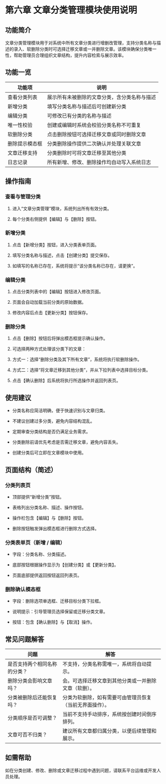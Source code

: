 # 第六章 文章分类管理模块使用说明
## 功能简介

文章分类管理模块用于对系统中所有文章分类进行增删改管理，支持分类名称与描述的录入、软删除分类时可选择迁移文章或一并删除文章。该模块确保分类唯一性，帮助管理员合理组织文章结构，提升内容检索与展示效率。

## 功能一览

功能项 | 说明
--- | ---
查看分类列表 | 展示所有未被删除的文章分类，含分类名称与描述
新增分类 | 填写分类名称与描述后可创建新分类
编辑分类 | 可修改已有分类的名称与描述
唯一性校验 | 创建或编辑时系统会校验分类名称不可重复
软删除分类 | 点击删除按钮可选择迁移文章或同时删除文章
删除提示模态框 | 分类删除操作提供二次确认并处理关联文章
文章迁移支持 | 分类删除时可将文章迁移至其他分类
日志记录 | 所有新增、修改、删除操作均自动写入系统日志

## 操作指南

### 查看与管理分类

1. 进入“文章分类管理”模块，系统列出所有有效分类。

1. 每个分类右侧提供【编辑】与【删除】按钮。

### 新增分类

1. 点击【新增分类】按钮，进入分类表单页面。

1. 填写分类名称与描述，点击【创建分类】提交保存。

1. 如填写的名称已存在，系统将提示“该分类名称已存在，请更换”。

### 编辑分类

1. 点击分类列表中的【编辑】按钮进入修改页面。

1. 页面会自动加载当前分类的原始数据。

1. 修改内容后点击【更新分类】按钮保存。

### 删除分类

1. 点击【删除】按钮后将弹出模态框提示确认操作。

1. 可选择两种方式处理该分类下的文章：

1. 方式一：选择“删除分类及其下所有文章”，系统将执行软删除操作。

1. 方式二：选择“将文章迁移到其他分类”，并从下拉列表中选择目标分类。

1. 点击【确认删除】后系统将执行所选操作并返回列表页。

## 使用建议

- 分类名称应简洁明确，便于快速识别与文章归类。

- 不建议创建过多分类，避免内容结构混乱。

- 定期审查分类结构是否仍满足业务需求。

- 分类删除前请优先考虑是否需迁移文章，避免内容丢失。

- 创建分类后可立即在文章模块中使用。

## 页面结构（简述）

### 分类列表页

- 顶部提供“新增分类”按钮。

- 表格列出分类名称、描述、操作按钮。

- 操作栏包含【编辑】与【删除】按钮。

- 删除按钮触发弹出模态框进行删除方式选择。

### 分类表单页（新增 / 编辑）

- 字段：分类名称、分类描述。

- 底部按钮根据操作显示为【创建分类】或【更新分类】。

- 页面底部提供返回按钮返回列表页。

### 删除确认模态框

- 字段：删除选项单选框、迁移目标分类下拉框。

- 说明提示：引导管理员选择保留或迁移分类文章。

- 按钮：包含【确认删除】与【取消】操作。

## 常见问题解答

问题 | 解答
--- | ---
是否支持两个相同名称的分类？ | 不支持，分类名称需唯一，系统将自动提示。
删除分类会影响文章吗？ | 会。可选择迁移文章到其他分类或一并删除文章（软删）。
分类被删除后还能恢复吗？ | 分类为软删除，如有需要可由管理员恢复（当前无界面操作）。
分类顺序是否可调整？ | 当前不支持手动排序，系统按创建时间倒序排列。
文章可否不归类？ | 建议所有文章都归属分类，以便后续管理和展示。

## 如需帮助

如在分类创建、修改、删除或文章迁移过程中遇到问题，请联系平台运维或开发人员处理。

